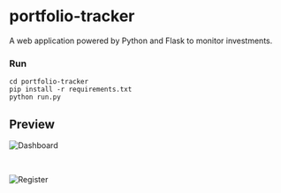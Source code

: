 # portfolio-tracker
A web application powered by Python and Flask to monitor investments.

### Run
```
cd portfolio-tracker
pip install -r requirements.txt
python run.py
```
## Preview
![Dashboard](https://i.imgur.com/bBkHbJp.gif)

<br/>

![Register](https://i.imgur.com/M37Znyi.gif)
